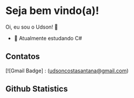 ### <h1>Seja bem vindo(a)!</h1>

Oi, eu sou o Udson! 👋

- 🌱 Atualmente estudando C#

<h2>Contatos</h2>

[![Gmail Badge] : (udsoncostasantana@gmail.com)

<h2>Github Statistics</h2>

<div align="center">
  <a href="https://github.com/rafaelq80">
  </div>




